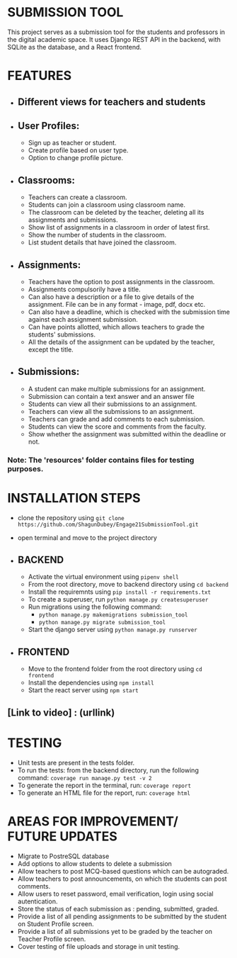# SUBMISSION TOOL

This project serves as a submission tool for the students and professors in the digital academic space. It uses Django REST API in the backend, with SQLite as the database, and a React frontend.  

# FEATURES

- ## Different views for teachers and students

- ## User Profiles:
  - Sign up as teacher or student.
  - Create profile based on user type.
  - Option to change profile picture.  
- ## Classrooms:
  - Teachers can create a classroom.
  - Students can join a classroom using classroom name.
  - The classroom can be deleted by the teacher, deleting all its assignments and submissions.
  - Show list of assignments in a classroom in order of latest first.
  - Show the number of students in the classroom.
  - List student details that have joined the classroom.
- ## Assignments:
  - Teachers have the option to post assignments in the classroom.
  - Assignments compulsorily have a title.
  - Can also have a description or a file to give details of the assignment. File can be in any format - image, pdf, docx etc.
  - Can also have a deadline, which is checked with the submission time against each assignment submission.
  - Can have points allotted, which allows teachers to grade the students' submissions.
  - All the details of the assignment can be updated by the teacher, except the title.
- ## Submissions:
  -  A student can make multiple submissions for an assignment.
  - Submission can contain a text answer and an answer file
  - Students can view all their submissions to an assignment.
  - Teachers can view all the submissions to an assignment.
  - Teachers can grade and add comments to each submission.
  - Students can view the score and comments from the faculty.
  - Show whether the assignment was submitted within the deadline or not.

### Note: The 'resources' folder contains files for testing purposes.
   
# INSTALLATION STEPS
- clone the repository using 
    `git clone https://github.com/ShagunDubey/Engage21SubmissionTool.git`
- open terminal and move to the project directory
- ## BACKEND 
  - Activate the virtual environment using `pipenv shell`
  - From the root directory, move to backend directory using `cd backend`
  - Install the requiremnts using `pip install -r requirements.txt`
  - To create a superuser, run `python manage.py createsuperuser`
  - Run migrations using the following command: 
    - `python manage.py makemigrations submission_tool`
    - `python manage.py migrate submission_tool`
  - Start the django server using `python manage.py runserver`

- ## FRONTEND
  - Move to the frontend folder from the root directory using `cd frontend`
  - Install the dependencies using `npm install`
  - Start the react server using `npm start`

## [Link to video] : (urllink)

# TESTING
  - Unit tests are present in the tests folder.
  - To run the tests: from the backend directory, run the following command: `coverage run manage.py test -v 2`
  - To generate the report in the terminal, run: `coverage report`
  - To generate an HTML file for the report, run: `coverage html`

# AREAS FOR IMPROVEMENT/ FUTURE UPDATES
  - Migrate to PostreSQL database
  - Add options to allow students to delete a submission
  - Allow teachers to post MCQ-based questions which can be autograded.
  - Allow teachers to post announcements, on which the students can post comments.
  - Allow users to reset password, email verification, login using social autentication.
  - Store the status of each submission as : pending, submitted, graded.
  - Provide a list of all pending assignments to be submitted by the student on Student Profile screen.
  - Provide a list of all submissions yet to be graded by the teacher on Teacher Profile screen.
  - Cover testing of file uploads and storage in unit testing.
